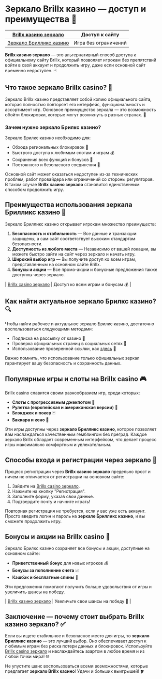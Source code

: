 # Зеркало Brillx казино — доступ и преимущества 🎰

| [Brillx казино зеркало](https://brillx.uno/BRIVK) | Доступ к сайту |
|---------------------------------------------------|----------------|
| [Зеркало Брилликс казино](https://brillx.uno/BRIVK) | Игра без ограничений |

**Brillx казино зеркало** — это альтернативный способ доступа к официальному сайту Brillx, который позволяет игрокам без препятствий войти в свой аккаунт и продолжить игру, даже если основной сайт временно недоступен. 🃏

## Что такое зеркало Brillx casino? 🎲

Зеркало Brillx казино представляет собой копию официального сайта, которая полностью повторяет его интерфейс, функциональность и ассортимент игр. Основное преимущество зеркала — это возможность обойти блокировки, которые могут возникнуть в разных странах. 📲

### Зачем нужно зеркало Брилкс казино?

Зеркало Брилкс казино необходимо для:
- Обхода региональных блокировок 🎰
- Быстрого доступа к любимым слотам и играм 💰
- Сохранения всех функций и бонусов 💎
- Постоянного и безопасного соединения 🔐

Основной сайт может оказаться недоступен из-за технических проблем, работ провайдера или ограничений со стороны регуляторов. В таком случае **Brillx казино зеркало** становится единственным способом продолжить игру.

## Преимущества использования зеркала Брилликс казино 🎁

Зеркало Брилликс казино открывает игрокам множество преимуществ:
1. **Безопасность и стабильность** — Все данные и транзакции защищены, а сам сайт соответствует высоким стандартам безопасности.
2. **Доступность из любого места** — Независимо от вашей локации, вы можете быстро зайти на сайт через зеркало и начать игру.
3. **Широкий выбор игр** — Вы получите доступ ко всем играм, представленным на основном сайте Brillx.
4. **Бонусы и акции** — Все промо-акции и бонусные предложения также доступны через зеркало.

| [Brillx casino зеркало](https://brillx.uno/BRIVK) | Доступ ко всем играм и бонусам 💰 |

## Как найти актуальное зеркало Брилкс казино? 🔍

Чтобы найти рабочее и актуальное зеркало Брилкс казино, достаточно воспользоваться следующими методами:
- Подписка на рассылку от казино 📩
- Проверка официальных страниц в социальных сетях 📱
- Использование проверенной ссылки, как [здесь](https://brillx.uno/BRIVK) 🔗

Важно помнить, что использование только официальных зеркал гарантирует вашу безопасность и сохранность данных.

## Популярные игры и слоты на Brillx casino 🎮

Brillx casino славится своим разнообразием игр, среди которых:
- **Слоты с прогрессивным джекпотом** 💸
- **Рулетка (европейская и американская версии)** 🎡
- **Блэкджек и покер** 🃏
- **Баккара и кено** 🤑

Эти игры доступны через **зеркало Брилликс казино**, которое позволяет вам наслаждаться качественным гемблингом без преград. Каждое зеркало Brillx обладает современным интерфейсом, что делает процесс игры максимально комфортным и увлекательным.

## Способы входа и регистрации через зеркало 🔑

Процесс регистрации через **Brillx казино зеркало** предельно прост и ничем не отличается от регистрации на основном сайте:
1. Зайдите на [Brillx casino зеркало](https://brillx.uno/BRIVK).
2. Нажмите на кнопку "Регистрация".
3. Заполните форму, указав свои данные.
4. Подтвердите почту и начните играть!

Повторная регистрация не требуется, если у вас уже есть аккаунт. Просто введите логин и пароль на **зеркале Брилликс казино**, и вы сможете продолжить игру.

## Бонусы и акции на Brillx casino 💎

Зеркало Брилкс казино сохраняет все бонусы и акции, доступные на основном сайте:
- **Приветственный бонус** для новых игроков 💰
- **Бонусы за пополнение счета** 📈
- **Кэшбэк и бесплатные спины** 🔄

Эти предложения помогают получить больше удовольствия от игры и увеличить шансы на победу.

| [Brillx казино зеркало](https://brillx.uno/BRIVK) | Увеличьте свои шансы на победу 🎉 |

## Заключение — почему стоит выбрать Brillx казино зеркало? ✅

Если вы ищете стабильное и безопасное место для игры, то **зеркало Брилликс казино** — это лучший выбор. Оно обеспечивает доступ к любимым играм без риска потери данных и блокировок. Используйте [Brillx casino зеркало](https://brillx.uno/BRIVK) и наслаждайтесь азартом в любое время и из любой точки мира! 🌐

Не упустите шанс воспользоваться всеми возможностями, которые предлагает **зеркало Brillx казино**! Удачи и больших выигрышей! 🍀
